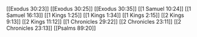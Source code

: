 [[Exodus 30:23]]
[[Exodus 30:25]]
[[Exodus 30:35]]
[[1 Samuel 10:24]]
[[1 Samuel 16:13]]
[[1 Kings 1:25]]
[[1 Kings 1:34]]
[[1 Kings 2:15]]
[[2 Kings 9:13]]
[[2 Kings 11:12]]
[[1 Chronicles 29:22]]
[[2 Chronicles 23:11]]
[[2 Chronicles 23:13]]
[[Psalms 89:20]]
